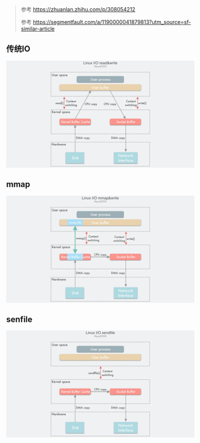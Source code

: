 > 参考 https://zhuanlan.zhihu.com/p/308054212
> 
> 参考 https://segmentfault.com/a/1190000041879813?utm_source=sf-similar-article

## 传统IO
![](imgs/Linux-IO-read&write.png)

## mmap
![](imgs/Linux-mmap.png)

## senfile
![](imgs/sendfile.png)
